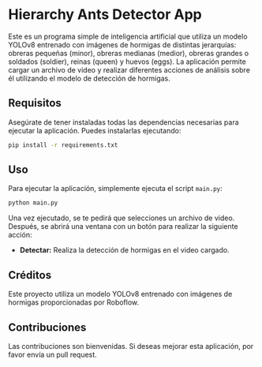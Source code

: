 # Hierarchy Ants Detector App

Este es un programa simple de inteligencia artificial que utiliza un modelo YOLOv8 entrenado con imágenes de hormigas de distintas jerarquías: obreras pequeñas (minor), obreras medianas (medior), obreras grandes o soldados (soldier), reinas (queen) y huevos (eggs). La aplicación permite cargar un archivo de video y realizar diferentes acciones de análisis sobre él utilizando el modelo de detección de hormigas.

## Requisitos

Asegúrate de tener instaladas todas las dependencias necesarias para ejecutar la aplicación. Puedes instalarlas ejecutando:

```bash
pip install -r requirements.txt
```

## Uso

Para ejecutar la aplicación, simplemente ejecuta el script `main.py`:

```bash
python main.py
```

Una vez ejecutado, se te pedirá que selecciones un archivo de video. Después, se abrirá una ventana con un botón para realizar la siguiente acción:

- **Detectar:** Realiza la detección de hormigas en el video cargado.

## Créditos

Este proyecto utiliza un modelo YOLOv8 entrenado con imágenes de hormigas proporcionadas por Roboflow.

## Contribuciones

Las contribuciones son bienvenidas. Si deseas mejorar esta aplicación, por favor envía un pull request.